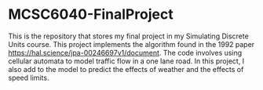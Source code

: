 # MCSC6040-FinalProject

This is the repository that stores my final project in my Simulating Discrete Units course. This project implements the algorithm found in the 1992 paper https://hal.science/jpa-00246697v1/document. The code involves using cellular automata to model traffic flow in a one lane road. In this project, I also add to the model to predict the effects of weather and the effects of speed limits.
